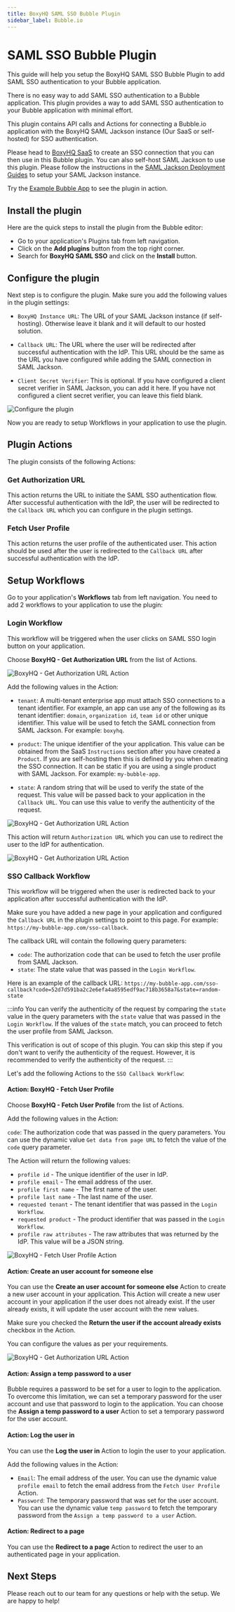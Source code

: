 ```yaml
---
title: BoxyHQ SAML SSO Bubble Plugin
sidebar_label: Bubble.io
---
```


# SAML SSO Bubble Plugin

This guide will help you setup the BoxyHQ SAML SSO Bubble Plugin to add SAML SSO authentication to your Bubble application.

There is no easy way to add SAML SSO authentication to a Bubble application. This plugin provides a way to add SAML SSO authentication to your Bubble application with minimal effort.

This plugin contains API calls and Actions for connecting a Bubble.io application with the BoxyHQ SAML Jackson instance (Our SaaS or self-hosted) for SSO authentication.

Please head to [BoxyHQ SaaS](https://app.eu.boxyhq.com/auth/join) to create an SSO connection that you can then use in this Bubble plugin. You can also self-host SAML Jackson to use this plugin. Please follow the instructions in the [SAML Jackson Deployment Guides](https://boxyhq.com/guides/jackson#deployment-guides) to setup your SAML Jackson instance.

Try the [Example Bubble App](https://boxyhq-saml-sso.bubbleapps.io/version-test) to see the plugin in action.

## Install the plugin

Here are the quick steps to install the plugin from the Bubble editor:

- Go to your application's Plugins tab from left navigation.
- Click on the **Add plugins** button from the top right corner.
- Search for **BoxyHQ SAML SSO** and click on the **Install** button.

## Configure the plugin

Next step is to configure the plugin. Make sure you add the following values in the plugin settings:

- `BoxyHQ Instance URL`: The URL of your SAML Jackson instance (if self-hosting). Otherwise leave it blank and it will default to our hosted solution.

- `Callback URL`: The URL where the user will be redirected after successful authentication with the IdP. This URL should be the same as the URL you have configured while adding the SAML connection in SAML Jackson.

- `Client Secret Verifier`: This is optional. If you have configured a client secret verifier in SAML Jackson, you can add it here. If you have not configured a client secret verifier, you can leave this field blank.

![Configure the plugin](./bubble/step-1.png)

Now you are ready to setup Workflows in your application to use the plugin.

## Plugin Actions

The plugin consists of the following Actions:

### Get Authorization URL

This action returns the URL to initiate the SAML SSO authentication flow. After successful authentication with the IdP, the user will be redirected to the `Callback URL` which you can configure in the plugin settings.

### Fetch User Profile

This action returns the user profile of the authenticated user. This action should be used after the user is redirected to the `Callback URL` after successful authentication with the IdP.

## Setup Workflows

Go to your application's **Workflows** tab from left navigation. You need to add 2 workflows to your application to use the plugin:

### Login Workflow

This workflow will be triggered when the user clicks on SAML SSO login button on your application.

Choose **BoxyHQ - Get Authorization URL** from the list of Actions.

![BoxyHQ - Get Authorization URL Action](./bubble/step-2.png)

Add the following values in the Action:

- `tenant`: A multi-tenant enterprise app must attach SSO connections to a tenant identifier. For example, an app can use any of the following as its tenant identifier: `domain`, `organization id`, `team id` or other unique identifier. This value will be used to fetch the SAML connection from SAML Jackson. For example: `boxyhq`.

- `product`: The unique identifier of the your application. This value can be obtained from the SaaS `Instructions` section after you have created a `Product`. If you are self-hosting then this is defined by you when creating the SSO connection. It can be static if you are using a single product with SAML Jackson. For example: `my-bubble-app`.

- `state`: A random string that will be used to verify the state of the request. This value will be passed back to your application in the `Callback URL`. You can use this value to verify the authenticity of the request.

![BoxyHQ - Get Authorization URL Action](./bubble/step-3.png)

This action will return `Authorization URL` which you can use to redirect the user to the IdP for authentication.

![BoxyHQ - Get Authorization URL Action](./bubble/step-4.png)

### SSO Callback Workflow

This workflow will be triggered when the user is redirected back to your application after successful authentication with the IdP.

Make sure you have added a new page in your application and configured the `Callback URL` in the plugin settings to point to this page. For example: `https://my-bubble-app.com/sso-callback`.

The callback URL will contain the following query parameters:

- `code`: The authorization code that can be used to fetch the user profile from SAML Jackson.
- `state`: The state value that was passed in the `Login Workflow`.

Here is an example of the callback URL: `https://my-bubble-app.com/sso-callback?code=52d7d591ba2c2e6efa4a8595edf9ac718b3658a7&state=random-state`

:::info
You can verify the authenticity of the request by comparing the `state` value in the query parameters with the `state` value that was passed in the `Login Workflow`. If the values of the `state` match, you can proceed to fetch the user profile from SAML Jackson.

This verification is out of scope of this plugin. You can skip this step if you don't want to verify the authenticity of the request. However, it is recommended to verify the authenticity of the request.
:::

Let's add the following Actions to the `SSO Callback Workflow`:

#### Action: BoxyHQ - Fetch User Profile

Choose **BoxyHQ - Fetch User Profile** from the list of Actions.

Add the following values in the Action:

`code`: The authorization code that was passed in the query parameters. You can use the dynamic value `Get data from page URL` to fetch the value of the `code` query parameter.

The Action will return the following values:

- `profile id` - The unique identifier of the user in IdP.
- `profile email` - The email address of the user.
- `profile first name` - The first name of the user.
- `profile last name` - The last name of the user.
- `requested tenant` - The tenant identifier that was passed in the `Login Workflow`.
- `requested product` - The product identifier that was passed in the `Login Workflow`.
- `profile raw attributes` - The raw attributes that was returned by the IdP. This value will be a JSON string.

![BoxyHQ - Fetch User Profile Action](./bubble/step-5.png)

#### Action: Create an user account for someone else

You can use the **Create an user account for someone else** Action to create a new user account in your application. This Action will create a new user account in your application if the user does not already exist. If the user already exists, it will update the user account with the new values.

Make sure you checked the **Return the user if the account already exists** checkbox in the Action.

You can configure the values as per your requirements.

![BoxyHQ - Get Authorization URL Action](./bubble/step-6.png)

#### Action: Assign a temp password to a user

Bubble requires a password to be set for a user to login to the application. To overcome this limitation, we can set a temporary password for the user account and use that password to login to the application. You can choose the **Assign a temp password to a user** Action to set a temporary password for the user account.

#### Action: Log the user in

You can use the **Log the user in** Action to login the user to your application.

Add the following values in the Action:

- `Email`: The email address of the user. You can use the dynamic value `profile email` to fetch the email address from the `Fetch User Profile` Action.
- `Password`: The temporary password that was set for the user account. You can use the dynamic value `temp password` to fetch the temporary password from the `Assign a temp password to a user` Action.

#### Action: Redirect to a page

You can use the **Redirect to a page** Action to redirect the user to an authenticated page in your application.

## Next Steps

Please reach out to our team for any questions or help with the setup. We are happy to help!

